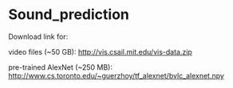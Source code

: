 # Sound_prediction

Download link for:

  video files (~50 GB): http://vis.csail.mit.edu/vis-data.zip

  pre-trained AlexNet (~250 MB): http://www.cs.toronto.edu/~guerzhoy/tf_alexnet/bvlc_alexnet.npy
